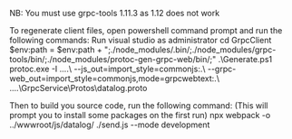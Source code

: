 
NB: You must use grpc-tools 1.11.3 as 1.12 does not work

To regenerate client files, open powershell command prompt and run the following commands:
Run visual studio as administrator
cd GrpcClient
$env:path = $env:path + ";./node_modules/.bin/;./node_modules/grpc-tools/bin/;./node_modules/protoc-gen-grpc-web/bin/;"
.\Generate.ps1
protoc.exe -I ..\..\ --js_out=import_style=commonjs:.\ --grpc-web_out=import_style=commonjs,mode=grpcwebtext:.\ ..\..\GrpcService\Protos\datalog.proto

Then to build you source code, run the following command: (This will prompt you to install some packages on the first run)
npx webpack -o ../wwwroot/js/datalog/ ./send.js --mode development